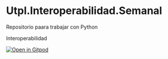 # Utpl.Interoperabilidad.Semanal
Repositorio paara trabajar con Python



Interoperabilidad

[![Open in Gitpod](https://gitpod.io/button/open-in-gitpod.svg)](https://gitpod.io/#https://github.com/fdquinones/Utpl.Interoperabilidad.Semanal.git)
